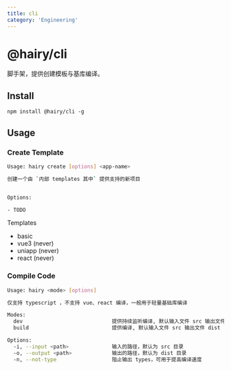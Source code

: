 ```yaml
---
title: cli
category: 'Engineering'
---
```


# @hairy/cli

脚手架，提供创建模板与基库编译。

## Install

`npm install @hairy/cli -g`

## Usage

### Create Template

```sh
Usage: hairy create [options] <app-name>

创建一个由 `内部 templates 其中` 提供支持的新项目


Options:

- TODO
```

Templates
- basic
- vue3 (never)
- uniapp (never)
- react (never)

### Compile Code

```sh
Usage: hairy <mode> [options]

仅支持 typescript ，不支持 vue、react 编译，一般用于轻量基础库编译

Modes:
  dev                             提供持续监听编译, 默认输入文件 src 输出文件 dist
  build                           提供编译, 默认输入文件 src 输出文件 dist

Options:
  -i, --input <path>              输入的路径，默认为 src 目录
  -o, --output <path>             输出的路径，默认为 dist 目录
  -n, --not-type                  阻止输出 types，可用于提高编译速度
```